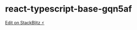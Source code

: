 # react-typescript-base-gqn5af

[Edit on StackBlitz ⚡️](https://stackblitz.com/edit/react-typescript-base-gqn5af)